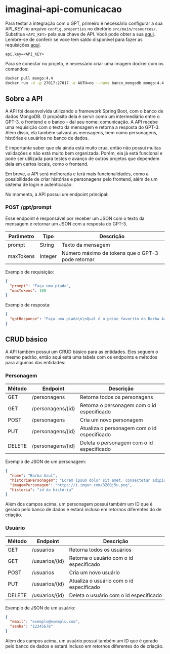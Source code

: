 # imaginai-api-comunicacao

Para testar a integração com o GPT, primeiro é necessário configurar a sua API_KEY
no arquivo `config.properties` no diretório `src/main/resources/`. Substitua `<API_KEY>`
pela sua chave de API. Você pode obter a sua [aqui](https://platform.openai.com/account/api-keys).
Lembre-se de conferir se voce tem saldo disponível para fazer as requisições [aqui](https://platform.openai.com/account/usage).

```properties
api.key=<API_KEY>
```
Para se conectar no projeto, é necessário criar uma imagem docker com os comandos:

```bash
docker pull mongo:4.4
docker run -d -p 27017:27017 -e AUTH=no --name banco_mongodb mongo:4.4
```

## Sobre a API

A API foi desenvolvida utilizando o framework Spring Boot, com o banco de dados MongoDB. O propósito
dela é servir como um intermediário entre o GPT-3, o frontend e o banco - daí seu nome: comunicação.
A API recebe uma requisição com o texto da mensagem e retorna a resposta do GPT-3. Além disso,
ela também salvará as mensagens, bem como personagens, histórias e usuários no banco de dados.

É importante saber que ela ainda está muito crua, então não possui muitas validações e não está
muito bem organizada. Porém, ela já está funcional e pode ser utilizada para testes e avanço de outros
projetos que dependem dela em certos locais, como o frontend.

Em breve, a API será melhorada e terá mais funcionalidades, como a possibilidade de criar histórias
e personagens pelo frontend, além de um sistema de login e autenticação.

No momento, a API possui um endpoint principal:

### POST /gpt/prompt

Esse endpoint é responsável por receber um JSON com o texto da mensagem e retornar um JSON com a resposta do GPT-3.

| Parâmetro | Tipo    | Descrição                                         |
|-----------|---------|---------------------------------------------------|
| prompt    | String  | Texto da mensagem                                 |
| maxTokens | Integer | Número máximo de tokens que o GPT-3 pode retornar |
Exemplo de requisição:
```json
{
  "prompt": "Faça uma piada",
  "maxTokens": 100
}
```

Exemplo de resposta:
```json
{
  "gptResponse": "Faça uma piada\n\nQual é o peixe favorito do Barba Azul?\nA pesca-mulher!"
}
```

## CRUD básico

A API também possui um CRUD básico para as entidades. Eles seguem o mesmo padrão, então
aqui está uma tabela com os endpoints e métodos para algumas das entidades:

### Personagem
| Método | Endpoint          | Descrição                                   |
|--------|-------------------|---------------------------------------------|
| GET    | /personagens      | Retorna todos os personagens                |
| GET    | /personagens/{id} | Retorna o personagem com o id especificado  |
| POST   | /personagens      | Cria um novo personagem                     |
| PUT    | /personagens/{id} | Atualiza o personagem com o id especificado |
| DELETE | /personagens/{id} | Deleta o personagem com o id especificado   |

Exemplo de JSON de um personagem:
```json
{
  "nome": "Barba Azul",
  "historiaPersonagem": "Lorem ipsum dolor sit amet, consectetur adipiscing elit. Sed vitae nisl euismod, aliquam nisl quis, ultricies nisl. Sed vitae nisl euismod, aliquam nisl quis, ultricies nisl. Sed vitae nisl euismod, aliquam nisl quis, ultricies nisl. Sed vitae nisl euismod, aliquam nisl quis, ultricies nisl. Sed vitae nisl euismod, aliquam nisl quis, ultricies nisl.",
  "imagemPersonagem": "https://i.imgur.com/3Z0Qj5u.png",
  "historia": "id da história"
}
```

Além dos campos acima, um personagem possui também um ID que é gerado pelo banco de dados e estará incluso em retornos diferentes do de criação.

### Usuário
| Método | Endpoint       | Descrição                                |
|--------|----------------|------------------------------------------|
| GET    | /usuarios      | Retorna todos os usuários                |
| GET    | /usuarios/{id} | Retorna o usuário com o id especificado  |
| POST   | /usuarios      | Cria um novo usuário                     |
| PUT    | /usuarios/{id} | Atualiza o usuário com o id especificado |
| DELETE | /usuarios/{id} | Deleta o usuário com o id especificado   |

Exemplo de JSON de um usuário:
```json
{
  "email": "exemplo@exemplo.com",
  "senha": "12345678"
}
```

Além dos campos acima, um usuário possui também um ID que é gerado pelo banco de dados e estará incluso em retornos diferentes do de criação.